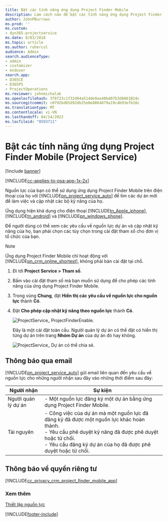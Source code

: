 ```yaml
---
title: Bật các tính năng ứng dụng Project Finder Mobile
description: Làm cách nào để bật các tính năng ứng dụng Project Finder Mobile cho Project Service
author: JohnPBurrows
ms.prod: ''
ms.custom:
- dyn365-projectservice
ms.date: 8/03/2018
ms.topic: article
ms.author: ruhercul
audience: Admin
search.audienceType:
- admin
- customizer
- enduser
search.app:
- D365CE
- D365PS
- ProjectOperations
ms.reviewer: johnmichalak
ms.openlocfilehash: 3f8f23c1f32d94a514de9ae40bd07b3d8063824c
ms.sourcegitcommit: c0792bd65d92db25e0e8864879a19c4b93efb10c
ms.translationtype: MT
ms.contentlocale: vi-VN
ms.lasthandoff: 04/14/2022
ms.locfileid: "8593711"
---
```

# <a name="enable-project-finder-mobile-app-features-project-service"></a>Bật các tính năng ứng dụng Project Finder Mobile (Project Service)

[!include [banner](../includes/psa-now-project-operations.md)]

[!INCLUDE[cc-applies-to-psa-app-1x-2x](../includes/cc-applies-to-psa-app-1x-2x.md)]

Nguồn lực của bạn có thể sử dụng ứng dụng Project Finder Mobile trên điện thoại của họ với [!INCLUDE[pn_project_service_auto](../includes/pn-project-service-auto.md)] để tìm các dự án mới để làm việc và cập nhật các bộ kỹ năng của họ.  
  
 Ứng dụng hiện khả dụng cho điện thoại [!INCLUDE[tn_Apple_iphone](../includes/tn-apple-iphone.md)], [!INCLUDE[tn_android](../includes/tn-android.md)] và [!INCLUDE[pn_windows_phone](../includes/pn-windows-phone.md)].  
    
 Để người dùng có thể xem các yêu cầu về nguồn lực dự án và cập nhật kỹ năng của họ, bạn phải chọn các tùy chọn trong cài đặt tham số cho đơn vị tổ chức của bạn.
  
> [!NOTE]
>  Ứng dụng Project Finder Mobile chỉ hoạt động với [!INCLUDE[pn_crm_online_shortest](../includes/pn-crm-online-shortest.md)], không phải bản cài đặt tại chỗ.  
  
1. Đi tới **Project Service > Tham số**.  
  
2. Bấm vào cài đặt tham số mà bạn muốn sử dụng để cho phép các tính năng của ứng dụng Project Finder Mobile.  
  
3. Trong vùng **Chung**, đặt **Hiển thị các yêu cầu về nguồn lực cho nguồn lực** thành **Có**.  
  
4. Đặt **Cho phép cập nhật kỹ năng theo nguồn lực** thành **Có**.  
  
   ![ProjectService&#95; ProjectFinderEnable.](../psa/media/project-service-project-finder-enable.png "ProjectService_ProjectFinderEnable")  
  
   Đây là một cài đặt toàn cầu. Người quản lý dự án có thể đặt có hiển thị từng dự án trên trang **Nhóm Dự án** của dự án đó hay không.  
  
   ![ProjectService&#95; Dự án có thể chia sẻ.](../psa/media/project-service-project-team-visible.png "ProjectService_ProjectTeamVisible")  
  
## <a name="email-notifications"></a>Thông báo qua email  
 [!INCLUDE[pn_project_service_auto](../includes/pn-project-service-auto.md)] gửi email liên quan đến yêu cầu về nguồn lực cho những người nhận sau đây vào những thời điểm sau đây:  
  
|Người nhận|Sự kiện|  
|---------------|-----------|  
|Người quản lý dự án|- Một nguồn lực đăng ký một dự án bằng ứng dụng Project Finder Mobile.|  
|Tài nguyên|- Công việc của dự án mà một nguồn lực đã đăng ký đã được một nguồn lực khác hoàn thành.<br />- Yêu cầu phê duyệt kỹ năng đã được phê duyệt hoặc từ chối.<br />- Yêu cầu đăng ký dự án của họ đã được phê duyệt hoặc từ chối.|  
  
## <a name="privacy-notice"></a>Thông báo về quyền riêng tư  
 [!INCLUDE[cc_privacy_crm_project_finder_mobile_app](../includes/cc-privacy-crm-project-finder-mobile-app.md)]  
  
### <a name="see-also"></a>Xem thêm  
 [Thiết lập nguồn lực](../psa/set-up-resources.md)


[!INCLUDE[footer-include](../includes/footer-banner.md)]
